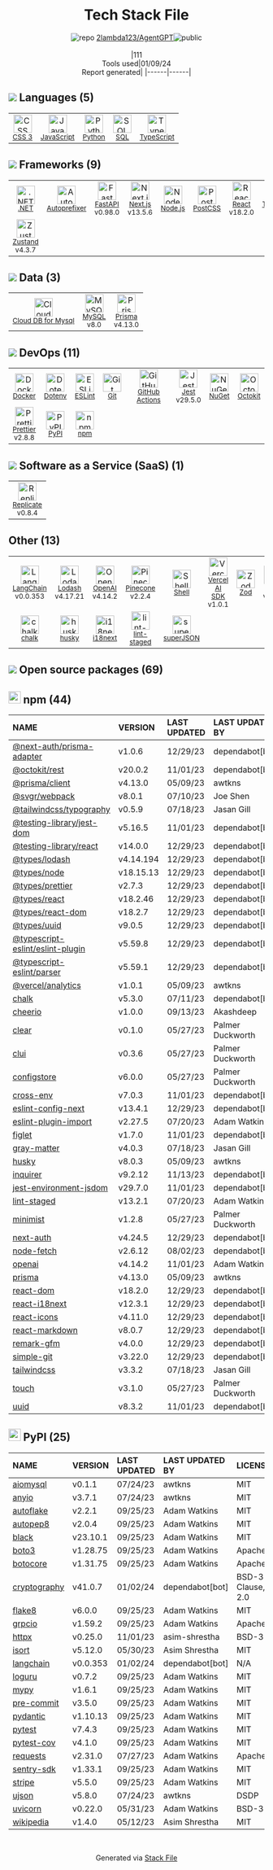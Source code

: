 <!--
&lt;--- Readme.md Snippet without images Start ---&gt;
## Tech Stack
2lambda123/AgentGPT is built on the following main stack:

- [Jest](http://facebook.github.io/jest/) – Javascript Testing Framework
- [Python](https://www.python.org) – Languages
- [Node.js](http://nodejs.org/) – Frameworks (Full Stack)
- [.NET](http://www.microsoft.com/net/) – Frameworks (Full Stack)
- [React](https://reactjs.org/) – Javascript UI Libraries
- [MySQL](http://www.mysql.com) – Databases
- [JavaScript](https://developer.mozilla.org/en-US/docs/Web/JavaScript) – Languages
- [TypeScript](http://www.typescriptlang.org) – Languages
- [Autoprefixer](https://github.com/postcss/autoprefixer) – CSS Pre-processors / Extensions
- [SQL](https://en.wikipedia.org/wiki/SQL) – Languages
- [Lodash](https://lodash.com) – Javascript Utilities & Libraries
- [ESLint](http://eslint.org/) – Code Review
- [PostCSS](https://github.com/postcss/postcss) – CSS Pre-processors / Extensions
- [Shell](https://en.wikipedia.org/wiki/Shell_script) – Shells
- [i18next](https://www.i18next.com/) – Translation Service
- [axios](https://github.com/mzabriskie/axios) – Javascript Utilities & Libraries
- [Next.js](https://nextjs.org/) – Frameworks (Full Stack)
- [Prettier](https://prettier.io/) – Code Review
- [Tailwind CSS](https://tailwindcss.com) – Front-End Frameworks
- [Prisma](https://www.prisma.io/) – Object Relational Mapper (ORM)
- [Octokit](https://github.com/octokit/octokit.net) – Tools for GitHub
- [Zustand](https://github.com/react-spring/zustand) – State Management Library
- [GitHub Actions](https://github.com/features/actions) – Continuous Integration
- [Cloud DB for Mysql](https://www.ncloud.com/product/database/cloudDbMysql) – SQL Database as a Service
- [Replicate](https://replicate.com/) – Machine Learning as a Service
- [FastAPI](https://fastapi.tiangolo.com/) – Microframeworks (Backend)
- [Pinecone](https://www.pinecone.io/) – Search as a Service
- [OpenAI](https://openai.com/) – Large Language Models
- [LangChain](https://github.com/hwchase17/langchain) – Large Language Model Tools
- [Vercel AI SDK](https://sdk.vercel.ai/docs) – Large Language Model Tools
- [Docker](https://www.docker.com/) – Virtual Machine Platforms & Containers

Full tech stack [here](/techstack.md)

&lt;--- Readme.md Snippet without images End ---&gt;

&lt;--- Readme.md Snippet with images Start ---&gt;
## Tech Stack
2lambda123/AgentGPT is built on the following main stack:

- <img width='25' height='25' src='https://img.stackshare.io/service/830/jest.png' alt='Jest'/> [Jest](http://facebook.github.io/jest/) – Javascript Testing Framework
- <img width='25' height='25' src='https://img.stackshare.io/service/993/pUBY5pVj.png' alt='Python'/> [Python](https://www.python.org) – Languages
- <img width='25' height='25' src='https://img.stackshare.io/service/1011/n1JRsFeB_400x400.png' alt='Node.js'/> [Node.js](http://nodejs.org/) – Frameworks (Full Stack)
- <img width='25' height='25' src='https://img.stackshare.io/service/1014/IoPy1dce_400x400.png' alt='.NET'/> [.NET](http://www.microsoft.com/net/) – Frameworks (Full Stack)
- <img width='25' height='25' src='https://img.stackshare.io/service/1020/OYIaJ1KK.png' alt='React'/> [React](https://reactjs.org/) – Javascript UI Libraries
- <img width='25' height='25' src='https://img.stackshare.io/service/1025/logo-mysql-170x170.png' alt='MySQL'/> [MySQL](http://www.mysql.com) – Databases
- <img width='25' height='25' src='https://img.stackshare.io/service/1209/javascript.jpeg' alt='JavaScript'/> [JavaScript](https://developer.mozilla.org/en-US/docs/Web/JavaScript) – Languages
- <img width='25' height='25' src='https://img.stackshare.io/service/1612/bynNY5dJ.jpg' alt='TypeScript'/> [TypeScript](http://www.typescriptlang.org) – Languages
- <img width='25' height='25' src='https://img.stackshare.io/service/2202/72d087642cfce6fef6f2dabec5bf49e8_400x400.png' alt='Autoprefixer'/> [Autoprefixer](https://github.com/postcss/autoprefixer) – CSS Pre-processors / Extensions
- <img width='25' height='25' src='https://img.stackshare.io/service/2271/default_068d33483bba6b81ee13fbd4dc7aab9780896a54.png' alt='SQL'/> [SQL](https://en.wikipedia.org/wiki/SQL) – Languages
- <img width='25' height='25' src='https://img.stackshare.io/service/2438/lodash.png' alt='Lodash'/> [Lodash](https://lodash.com) – Javascript Utilities & Libraries
- <img width='25' height='25' src='https://img.stackshare.io/service/3337/Q4L7Jncy.jpg' alt='ESLint'/> [ESLint](http://eslint.org/) – Code Review
- <img width='25' height='25' src='https://img.stackshare.io/service/3339/rlFcjEdI.png' alt='PostCSS'/> [PostCSS](https://github.com/postcss/postcss) – CSS Pre-processors / Extensions
- <img width='25' height='25' src='https://img.stackshare.io/service/4631/default_c2062d40130562bdc836c13dbca02d318205a962.png' alt='Shell'/> [Shell](https://en.wikipedia.org/wiki/Shell_script) – Shells
- <img width='25' height='25' src='https://img.stackshare.io/service/4747/default_82286a88bf01c80539ebd1d6dbea1b25df8af16d.png' alt='i18next'/> [i18next](https://www.i18next.com/) – Translation Service
- <img width='25' height='25' src='https://img.stackshare.io/no-img-open-source.png' alt='axios'/> [axios](https://github.com/mzabriskie/axios) – Javascript Utilities & Libraries
- <img width='25' height='25' src='https://img.stackshare.io/service/5936/nextjs.png' alt='Next.js'/> [Next.js](https://nextjs.org/) – Frameworks (Full Stack)
- <img width='25' height='25' src='https://img.stackshare.io/service/7035/default_66f265943abed56bcdbfca1c866a4261b1fbb063.jpg' alt='Prettier'/> [Prettier](https://prettier.io/) – Code Review
- <img width='25' height='25' src='https://img.stackshare.io/service/8158/default_660b7c41c3ba489cb581eec89c04655404258c19.png' alt='Tailwind CSS'/> [Tailwind CSS](https://tailwindcss.com) – Front-End Frameworks
- <img width='25' height='25' src='https://img.stackshare.io/service/8680/Logo_Symbol_White.jpg' alt='Prisma'/> [Prisma](https://www.prisma.io/) – Object Relational Mapper (ORM)
- <img width='25' height='25' src='https://img.stackshare.io/service/9827/octokit-dotnet_2.png' alt='Octokit'/> [Octokit](https://github.com/octokit/octokit.net) – Tools for GitHub
- <img width='25' height='25' src='https://img.stackshare.io/service/11559/zustand.png' alt='Zustand'/> [Zustand](https://github.com/react-spring/zustand) – State Management Library
- <img width='25' height='25' src='https://img.stackshare.io/service/11563/actions.png' alt='GitHub Actions'/> [GitHub Actions](https://github.com/features/actions) – Continuous Integration
- <img width='25' height='25' src='https://img.stackshare.io/service/21275/default_078eb0ae2b56280a937ed073a3ba4332291f9ba8.png' alt='Cloud DB for Mysql'/> [Cloud DB for Mysql](https://www.ncloud.com/product/database/cloudDbMysql) – SQL Database as a Service
- <img width='25' height='25' src='https://img.stackshare.io/service/21709/default_e8df7b9f7533c3ea041cf8ded59b2c12e7466b67.jpg' alt='Replicate'/> [Replicate](https://replicate.com/) – Machine Learning as a Service
- <img width='25' height='25' src='https://img.stackshare.io/service/25014/default_f6ff39141b468e832d1bc59fc98a060df604d44d.png' alt='FastAPI'/> [FastAPI](https://fastapi.tiangolo.com/) – Microframeworks (Backend)
- <img width='25' height='25' src='https://img.stackshare.io/service/48784/default_376332a8eee1cdbb0546ca1aaed0b8a7f4d673d7.png' alt='Pinecone'/> [Pinecone](https://www.pinecone.io/) – Search as a Service
- <img width='25' height='25' src='https://img.stackshare.io/service/48786/default_8b1119bcbb159cebebc2f6cfc9cd2e359b169d22.jpg' alt='OpenAI'/> [OpenAI](https://openai.com/) – Large Language Models
- <img width='25' height='25' src='https://img.stackshare.io/service/48790/default_5b6c6b73f1ff3775c85d2a1ba954cb87e30cbf13.jpg' alt='LangChain'/> [LangChain](https://github.com/hwchase17/langchain) – Large Language Model Tools
- <img width='25' height='25' src='https://img.stackshare.io/service/101756/default_4f2991cba3ec7fdd1cc87de69f4868157b0f2001.png' alt='Vercel AI SDK'/> [Vercel AI SDK](https://sdk.vercel.ai/docs) – Large Language Model Tools
- <img width='25' height='25' src='https://img.stackshare.io/service/586/n4u37v9t_400x400.png' alt='Docker'/> [Docker](https://www.docker.com/) – Virtual Machine Platforms & Containers

Full tech stack [here](/techstack.md)

&lt;--- Readme.md Snippet with images End ---&gt;
-->
<div align="center">

# Tech Stack File
![](https://img.stackshare.io/repo.svg "repo") [2lambda123/AgentGPT](https://github.com/2lambda123/AgentGPT)![](https://img.stackshare.io/public_badge.svg "public")
<br/><br/>
|111<br/>Tools used|01/09/24 <br/>Report generated|
|------|------|
</div>

## <img src='https://img.stackshare.io/languages.svg'/> Languages (5)
<table><tr>
  <td align='center'>
  <img width='36' height='36' src='https://img.stackshare.io/service/6727/css.png' alt='CSS 3'>
  <br>
  <sub><a href="https://developer.mozilla.org/en-US/docs/Web/CSS/CSS3">CSS 3</a></sub>
  <br>
  <sub></sub>
</td>

<td align='center'>
  <img width='36' height='36' src='https://img.stackshare.io/service/1209/javascript.jpeg' alt='JavaScript'>
  <br>
  <sub><a href="https://developer.mozilla.org/en-US/docs/Web/JavaScript">JavaScript</a></sub>
  <br>
  <sub></sub>
</td>

<td align='center'>
  <img width='36' height='36' src='https://img.stackshare.io/service/993/pUBY5pVj.png' alt='Python'>
  <br>
  <sub><a href="https://www.python.org">Python</a></sub>
  <br>
  <sub></sub>
</td>

<td align='center'>
  <img width='36' height='36' src='https://img.stackshare.io/service/2271/default_068d33483bba6b81ee13fbd4dc7aab9780896a54.png' alt='SQL'>
  <br>
  <sub><a href="https://en.wikipedia.org/wiki/SQL">SQL</a></sub>
  <br>
  <sub></sub>
</td>

<td align='center'>
  <img width='36' height='36' src='https://img.stackshare.io/service/1612/bynNY5dJ.jpg' alt='TypeScript'>
  <br>
  <sub><a href="http://www.typescriptlang.org">TypeScript</a></sub>
  <br>
  <sub></sub>
</td>

</tr>
</table>

## <img src='https://img.stackshare.io/frameworks.svg'/> Frameworks (9)
<table><tr>
  <td align='center'>
  <img width='36' height='36' src='https://img.stackshare.io/service/1014/IoPy1dce_400x400.png' alt='.NET'>
  <br>
  <sub><a href="http://www.microsoft.com/net/">.NET</a></sub>
  <br>
  <sub></sub>
</td>

<td align='center'>
  <img width='36' height='36' src='https://img.stackshare.io/service/2202/72d087642cfce6fef6f2dabec5bf49e8_400x400.png' alt='Autoprefixer'>
  <br>
  <sub><a href="https://github.com/postcss/autoprefixer">Autoprefixer</a></sub>
  <br>
  <sub></sub>
</td>

<td align='center'>
  <img width='36' height='36' src='https://img.stackshare.io/service/25014/default_f6ff39141b468e832d1bc59fc98a060df604d44d.png' alt='FastAPI'>
  <br>
  <sub><a href="https://fastapi.tiangolo.com/">FastAPI</a></sub>
  <br>
  <sub>v0.98.0</sub>
</td>

<td align='center'>
  <img width='36' height='36' src='https://img.stackshare.io/service/5936/nextjs.png' alt='Next.js'>
  <br>
  <sub><a href="https://nextjs.org/">Next.js</a></sub>
  <br>
  <sub>v13.5.6</sub>
</td>

<td align='center'>
  <img width='36' height='36' src='https://img.stackshare.io/service/1011/n1JRsFeB_400x400.png' alt='Node.js'>
  <br>
  <sub><a href="http://nodejs.org/">Node.js</a></sub>
  <br>
  <sub></sub>
</td>

<td align='center'>
  <img width='36' height='36' src='https://img.stackshare.io/service/3339/rlFcjEdI.png' alt='PostCSS'>
  <br>
  <sub><a href="https://github.com/postcss/postcss">PostCSS</a></sub>
  <br>
  <sub></sub>
</td>

<td align='center'>
  <img width='36' height='36' src='https://img.stackshare.io/service/1020/OYIaJ1KK.png' alt='React'>
  <br>
  <sub><a href="https://reactjs.org/">React</a></sub>
  <br>
  <sub>v18.2.0</sub>
</td>

<td align='center'>
  <img width='36' height='36' src='https://img.stackshare.io/service/8158/default_660b7c41c3ba489cb581eec89c04655404258c19.png' alt='Tailwind CSS'>
  <br>
  <sub><a href="https://tailwindcss.com">Tailwind CSS</a></sub>
  <br>
  <sub></sub>
</td>

</tr>
<tr>
  <td align='center'>
  <img width='36' height='36' src='https://img.stackshare.io/service/11559/zustand.png' alt='Zustand'>
  <br>
  <sub><a href="https://github.com/react-spring/zustand">Zustand</a></sub>
  <br>
  <sub>v4.3.7</sub>
</td>

</tr>
</table>

## <img src='https://img.stackshare.io/databases.svg'/> Data (3)
<table><tr>
  <td align='center'>
  <img width='36' height='36' src='https://img.stackshare.io/service/21275/default_078eb0ae2b56280a937ed073a3ba4332291f9ba8.png' alt='Cloud DB for Mysql'>
  <br>
  <sub><a href="https://www.ncloud.com/product/database/cloudDbMysql">Cloud DB for Mysql</a></sub>
  <br>
  <sub></sub>
</td>

<td align='center'>
  <img width='36' height='36' src='https://img.stackshare.io/service/1025/logo-mysql-170x170.png' alt='MySQL'>
  <br>
  <sub><a href="http://www.mysql.com">MySQL</a></sub>
  <br>
  <sub>v8.0</sub>
</td>

<td align='center'>
  <img width='36' height='36' src='https://img.stackshare.io/service/8680/Logo_Symbol_White.jpg' alt='Prisma'>
  <br>
  <sub><a href="https://www.prisma.io/">Prisma</a></sub>
  <br>
  <sub>v4.13.0</sub>
</td>

</tr>
</table>

## <img src='https://img.stackshare.io/devops.svg'/> DevOps (11)
<table><tr>
  <td align='center'>
  <img width='36' height='36' src='https://img.stackshare.io/service/586/n4u37v9t_400x400.png' alt='Docker'>
  <br>
  <sub><a href="https://www.docker.com/">Docker</a></sub>
  <br>
  <sub></sub>
</td>

<td align='center'>
  <img width='36' height='36' src='https://img.stackshare.io/service/8067/default_90dcb1286af7685c68df319c764b80704df1155b.png' alt='Dotenv'>
  <br>
  <sub><a href="https://github.com/motdotla/dotenv">Dotenv</a></sub>
  <br>
  <sub></sub>
</td>

<td align='center'>
  <img width='36' height='36' src='https://img.stackshare.io/service/3337/Q4L7Jncy.jpg' alt='ESLint'>
  <br>
  <sub><a href="http://eslint.org/">ESLint</a></sub>
  <br>
  <sub></sub>
</td>

<td align='center'>
  <img width='36' height='36' src='https://img.stackshare.io/service/1046/git.png' alt='Git'>
  <br>
  <sub><a href="http://git-scm.com/">Git</a></sub>
  <br>
  <sub></sub>
</td>

<td align='center'>
  <img width='36' height='36' src='https://img.stackshare.io/service/11563/actions.png' alt='GitHub Actions'>
  <br>
  <sub><a href="https://github.com/features/actions">GitHub Actions</a></sub>
  <br>
  <sub></sub>
</td>

<td align='center'>
  <img width='36' height='36' src='https://img.stackshare.io/service/830/jest.png' alt='Jest'>
  <br>
  <sub><a href="http://facebook.github.io/jest/">Jest</a></sub>
  <br>
  <sub>v29.5.0</sub>
</td>

<td align='center'>
  <img width='36' height='36' src='https://img.stackshare.io/service/2637/6I3oEOP4_400x400.jpg' alt='NuGet'>
  <br>
  <sub><a href="https://www.nuget.org/">NuGet</a></sub>
  <br>
  <sub></sub>
</td>

<td align='center'>
  <img width='36' height='36' src='https://img.stackshare.io/service/9827/octokit-dotnet_2.png' alt='Octokit'>
  <br>
  <sub><a href="https://github.com/octokit/octokit.net">Octokit</a></sub>
  <br>
  <sub></sub>
</td>

</tr>
<tr>
  <td align='center'>
  <img width='36' height='36' src='https://img.stackshare.io/service/7035/default_66f265943abed56bcdbfca1c866a4261b1fbb063.jpg' alt='Prettier'>
  <br>
  <sub><a href="https://prettier.io/">Prettier</a></sub>
  <br>
  <sub>v2.8.8</sub>
</td>

<td align='center'>
  <img width='36' height='36' src='https://img.stackshare.io/service/12572/-RIWgodF_400x400.jpg' alt='PyPI'>
  <br>
  <sub><a href="https://pypi.org/">PyPI</a></sub>
  <br>
  <sub></sub>
</td>

<td align='center'>
  <img width='36' height='36' src='https://img.stackshare.io/service/1120/lejvzrnlpb308aftn31u.png' alt='npm'>
  <br>
  <sub><a href="https://www.npmjs.com/">npm</a></sub>
  <br>
  <sub></sub>
</td>

</tr>
</table>

## <img src='https://img.stackshare.io/saas.svg'/> Software as a Service (SaaS) (1)
<table><tr>
  <td align='center'>
  <img width='36' height='36' src='https://img.stackshare.io/service/21709/default_e8df7b9f7533c3ea041cf8ded59b2c12e7466b67.jpg' alt='Replicate'>
  <br>
  <sub><a href="https://replicate.com/">Replicate</a></sub>
  <br>
  <sub>v0.8.4</sub>
</td>

</tr>
</table>

## Other (13)
<table><tr>
  <td align='center'>
  <img width='36' height='36' src='https://img.stackshare.io/service/48790/default_5b6c6b73f1ff3775c85d2a1ba954cb87e30cbf13.jpg' alt='LangChain'>
  <br>
  <sub><a href="https://github.com/hwchase17/langchain">LangChain</a></sub>
  <br>
  <sub>v0.0.353</sub>
</td>

<td align='center'>
  <img width='36' height='36' src='https://img.stackshare.io/service/2438/lodash.png' alt='Lodash'>
  <br>
  <sub><a href="https://lodash.com">Lodash</a></sub>
  <br>
  <sub>v4.17.21</sub>
</td>

<td align='center'>
  <img width='36' height='36' src='https://img.stackshare.io/service/48786/default_8b1119bcbb159cebebc2f6cfc9cd2e359b169d22.jpg' alt='OpenAI'>
  <br>
  <sub><a href="https://openai.com/">OpenAI</a></sub>
  <br>
  <sub>v4.14.2</sub>
</td>

<td align='center'>
  <img width='36' height='36' src='https://img.stackshare.io/service/48784/default_376332a8eee1cdbb0546ca1aaed0b8a7f4d673d7.png' alt='Pinecone'>
  <br>
  <sub><a href="https://www.pinecone.io/">Pinecone</a></sub>
  <br>
  <sub>v2.2.4</sub>
</td>

<td align='center'>
  <img width='36' height='36' src='https://img.stackshare.io/service/4631/default_c2062d40130562bdc836c13dbca02d318205a962.png' alt='Shell'>
  <br>
  <sub><a href="https://en.wikipedia.org/wiki/Shell_script">Shell</a></sub>
  <br>
  <sub></sub>
</td>

<td align='center'>
  <img width='36' height='36' src='https://img.stackshare.io/service/101756/default_4f2991cba3ec7fdd1cc87de69f4868157b0f2001.png' alt='Vercel AI SDK'>
  <br>
  <sub><a href="https://sdk.vercel.ai/docs">Vercel AI SDK</a></sub>
  <br>
  <sub>v1.0.1</sub>
</td>

<td align='center'>
  <img width='36' height='36' src='https://img.stackshare.io/service/48521/default_eea961e4c374e68a1c7eb5bbc9e4a39920890342.png' alt='Zod'>
  <br>
  <sub><a href="https://zod.dev/">Zod</a></sub>
  <br>
  <sub></sub>
</td>

<td align='center'>
  <img width='36' height='36' src='https://img.stackshare.io/no-img-open-source.png' alt='axios'>
  <br>
  <sub><a href="https://github.com/mzabriskie/axios">axios</a></sub>
  <br>
  <sub>v1.6.0</sub>
</td>

</tr>
<tr>
  <td align='center'>
  <img width='36' height='36' src='https://img.stackshare.io/service/8072/13122722.png' alt='chalk'>
  <br>
  <sub><a href="https://github.com/chalk/chalk">chalk</a></sub>
  <br>
  <sub></sub>
</td>

<td align='center'>
  <img width='36' height='36' src='https://img.stackshare.io/service/9527/5502029.jpeg' alt='husky'>
  <br>
  <sub><a href="https://github.com/typicode/husky">husky</a></sub>
  <br>
  <sub></sub>
</td>

<td align='center'>
  <img width='36' height='36' src='https://img.stackshare.io/service/4747/default_82286a88bf01c80539ebd1d6dbea1b25df8af16d.png' alt='i18next'>
  <br>
  <sub><a href="https://www.i18next.com/">i18next</a></sub>
  <br>
  <sub></sub>
</td>

<td align='center'>
  <img width='36' height='36' src='https://img.stackshare.io/service/10577/11071.jpeg' alt='lint-staged'>
  <br>
  <sub><a href="https://github.com/okonet/lint-staged">lint-staged</a></sub>
  <br>
  <sub></sub>
</td>

<td align='center'>
  <img width='36' height='36' src='https://img.stackshare.io/service/25051/default_e6d588b7b89872630cad4650352e935999e0d113.png' alt='superJSON'>
  <br>
  <sub><a href="https://github.com/blitz-js/superjson">superJSON</a></sub>
  <br>
  <sub></sub>
</td>

</tr>
</table>


## <img src='https://img.stackshare.io/group.svg' /> Open source packages (69)</h2>

## <img width='24' height='24' src='https://img.stackshare.io/service/1120/lejvzrnlpb308aftn31u.png'/> npm (44)

|NAME|VERSION|LAST UPDATED|LAST UPDATED BY|LICENSE|VULNERABILITIES|
|:------|:------|:------|:------|:------|:------|
|[@next-auth/prisma-adapter](https://www.npmjs.com/@next-auth/prisma-adapter)|v1.0.6|12/29/23|dependabot[bot] |N/A|N/A|
|[@octokit/rest](https://www.npmjs.com/@octokit/rest)|v20.0.2|11/01/23|dependabot[bot] |MIT|N/A|
|[@prisma/client](https://www.npmjs.com/@prisma/client)|v4.13.0|05/09/23|awtkns |N/A|N/A|
|[@svgr/webpack](https://www.npmjs.com/@svgr/webpack)|v8.0.1|07/10/23|Joe Shen |MIT|N/A|
|[@tailwindcss/typography](https://www.npmjs.com/@tailwindcss/typography)|v0.5.9|07/18/23|Jasan Gill |N/A|N/A|
|[@testing-library/jest-dom](https://www.npmjs.com/@testing-library/jest-dom)|v5.16.5|11/01/23|dependabot[bot] |MIT|N/A|
|[@testing-library/react](https://www.npmjs.com/@testing-library/react)|v14.0.0|12/29/23|dependabot[bot] |MIT|N/A|
|[@types/lodash](https://www.npmjs.com/@types/lodash)|v4.14.194|12/29/23|dependabot[bot] |MIT|N/A|
|[@types/node](https://www.npmjs.com/@types/node)|v18.15.13|12/29/23|dependabot[bot] |MIT|N/A|
|[@types/prettier](https://www.npmjs.com/@types/prettier)|v2.7.3|12/29/23|dependabot[bot] |MIT|N/A|
|[@types/react](https://www.npmjs.com/@types/react)|v18.2.46|12/29/23|dependabot[bot] |MIT|N/A|
|[@types/react-dom](https://www.npmjs.com/@types/react-dom)|v18.2.7|12/29/23|dependabot[bot] |MIT|N/A|
|[@types/uuid](https://www.npmjs.com/@types/uuid)|v9.0.5|12/29/23|dependabot[bot] |MIT|N/A|
|[@typescript-eslint/eslint-plugin](https://www.npmjs.com/@typescript-eslint/eslint-plugin)|v5.59.8|12/29/23|dependabot[bot] |MIT|N/A|
|[@typescript-eslint/parser](https://www.npmjs.com/@typescript-eslint/parser)|v5.59.1|12/29/23|dependabot[bot] |BSD-2-Clause|N/A|
|[@vercel/analytics](https://www.npmjs.com/@vercel/analytics)|v1.0.1|05/09/23|awtkns |N/A|N/A|
|[chalk](https://www.npmjs.com/chalk)|v5.3.0|07/11/23|dependabot[bot] |MIT|N/A|
|[cheerio](https://www.npmjs.com/cheerio)|v1.0.0|09/13/23|Akashdeep |MIT|N/A|
|[clear](https://www.npmjs.com/clear)|v0.1.0|05/27/23|Palmer Duckworth |MIT|N/A|
|[clui](https://www.npmjs.com/clui)|v0.3.6|05/27/23|Palmer Duckworth |MIT|N/A|
|[configstore](https://www.npmjs.com/configstore)|v6.0.0|05/27/23|Palmer Duckworth |BSD-2-Clause|N/A|
|[cross-env](https://www.npmjs.com/cross-env)|v7.0.3|11/01/23|dependabot[bot] |MIT|N/A|
|[eslint-config-next](https://www.npmjs.com/eslint-config-next)|v13.4.1|12/29/23|dependabot[bot] |N/A|N/A|
|[eslint-plugin-import](https://www.npmjs.com/eslint-plugin-import)|v2.27.5|07/20/23|Adam Watkins |MIT|N/A|
|[figlet](https://www.npmjs.com/figlet)|v1.7.0|11/01/23|dependabot[bot] |MIT|N/A|
|[gray-matter](https://www.npmjs.com/gray-matter)|v4.0.3|07/18/23|Jasan Gill |MIT|N/A|
|[husky](https://www.npmjs.com/husky)|v8.0.3|05/09/23|awtkns |MIT|N/A|
|[inquirer](https://www.npmjs.com/inquirer)|v9.2.12|11/13/23|dependabot[bot] |MIT|N/A|
|[jest-environment-jsdom](https://www.npmjs.com/jest-environment-jsdom)|v29.7.0|11/01/23|dependabot[bot] |MIT|N/A|
|[lint-staged](https://www.npmjs.com/lint-staged)|v13.2.1|07/20/23|Adam Watkins |MIT|N/A|
|[minimist](https://www.npmjs.com/minimist)|v1.2.8|05/27/23|Palmer Duckworth |MIT|N/A|
|[next-auth](https://www.npmjs.com/next-auth)|v4.24.5|12/29/23|dependabot[bot] |N/A|N/A|
|[node-fetch](https://www.npmjs.com/node-fetch)|v2.6.12|08/02/23|dependabot[bot] |MIT|N/A|
|[openai](https://www.npmjs.com/openai)|v4.14.2|11/01/23|Adam Watkins |N/A|N/A|
|[prisma](https://www.npmjs.com/prisma)|v4.13.0|05/09/23|awtkns |N/A|N/A|
|[react-dom](https://www.npmjs.com/react-dom)|v18.2.0|12/29/23|dependabot[bot] |MIT|N/A|
|[react-i18next](https://www.npmjs.com/react-i18next)|v12.3.1|12/29/23|dependabot[bot] |MIT|N/A|
|[react-icons](https://www.npmjs.com/react-icons)|v4.11.0|12/29/23|dependabot[bot] |MIT|N/A|
|[react-markdown](https://www.npmjs.com/react-markdown)|v8.0.7|12/29/23|dependabot[bot] |MIT|N/A|
|[remark-gfm](https://www.npmjs.com/remark-gfm)|v4.0.0|12/29/23|dependabot[bot] |N/A|N/A|
|[simple-git](https://www.npmjs.com/simple-git)|v3.22.0|12/29/23|dependabot[bot] |MIT|N/A|
|[tailwindcss](https://www.npmjs.com/tailwindcss)|v3.3.2|07/18/23|Jasan Gill |MIT|N/A|
|[touch](https://www.npmjs.com/touch)|v3.1.0|05/27/23|Palmer Duckworth |ISC|N/A|
|[uuid](https://www.npmjs.com/uuid)|v8.3.2|11/01/23|dependabot[bot] |MIT|N/A|


## <img width='24' height='24' src='https://img.stackshare.io/service/12572/-RIWgodF_400x400.jpg'/> PyPI (25)

|NAME|VERSION|LAST UPDATED|LAST UPDATED BY|LICENSE|VULNERABILITIES|
|:------|:------|:------|:------|:------|:------|
|[aiomysql](https://pypi.org/project/aiomysql)|v0.1.1|07/24/23|awtkns |MIT|N/A|
|[anyio](https://pypi.org/project/anyio)|v3.7.1|07/24/23|awtkns |MIT|N/A|
|[autoflake](https://pypi.org/project/autoflake)|v2.2.1|09/25/23|Adam Watkins |MIT|N/A|
|[autopep8](https://pypi.org/project/autopep8)|v2.0.4|09/25/23|Adam Watkins |MIT|N/A|
|[black](https://pypi.org/project/black)|v23.10.1|09/25/23|Adam Watkins |MIT|N/A|
|[boto3](https://pypi.org/project/boto3)|v1.28.75|09/25/23|Adam Watkins |Apache-2.0|N/A|
|[botocore](https://pypi.org/project/botocore)|v1.31.75|09/25/23|Adam Watkins |Apache-2.0|N/A|
|[cryptography](https://pypi.org/project/cryptography)|v41.0.7|01/02/24|dependabot[bot] |BSD-3-Clause,Apache-2.0|N/A|
|[flake8](https://pypi.org/project/flake8)|v6.0.0|09/25/23|Adam Watkins |MIT|N/A|
|[grpcio](https://pypi.org/project/grpcio)|v1.59.2|09/25/23|Adam Watkins |Apache-2.0|N/A|
|[httpx](https://pypi.org/project/httpx)|v0.25.0|11/01/23|asim-shrestha |BSD-3-Clause|N/A|
|[isort](https://pypi.org/project/isort)|v5.12.0|05/30/23|Asim Shrestha |MIT|N/A|
|[langchain](https://pypi.org/project/langchain)|v0.0.353|01/02/24|dependabot[bot] |N/A|N/A|
|[loguru](https://pypi.org/project/loguru)|v0.7.2|09/25/23|Adam Watkins |MIT|N/A|
|[mypy](https://pypi.org/project/mypy)|v1.6.1|09/25/23|Adam Watkins |MIT|N/A|
|[pre-commit](https://pypi.org/project/pre-commit)|v3.5.0|09/25/23|Adam Watkins |MIT|N/A|
|[pydantic](https://pypi.org/project/pydantic)|v1.10.13|09/25/23|Adam Watkins |MIT|N/A|
|[pytest](https://pypi.org/project/pytest)|v7.4.3|09/25/23|Adam Watkins |MIT|N/A|
|[pytest-cov](https://pypi.org/project/pytest-cov)|v4.1.0|09/25/23|Adam Watkins |MIT|N/A|
|[requests](https://pypi.org/project/requests)|v2.31.0|07/27/23|Adam Watkins |Apache-2.0|N/A|
|[sentry-sdk](https://pypi.org/project/sentry-sdk)|v1.33.1|09/25/23|Adam Watkins |MIT|N/A|
|[stripe](https://pypi.org/project/stripe)|v5.5.0|09/25/23|Adam Watkins |MIT|N/A|
|[ujson](https://pypi.org/project/ujson)|v5.8.0|07/24/23|awtkns |DSDP|N/A|
|[uvicorn](https://pypi.org/project/uvicorn)|v0.22.0|05/31/23|Adam Watkins |BSD-3-Clause|N/A|
|[wikipedia](https://pypi.org/project/wikipedia)|v1.4.0|05/12/23|Asim Shrestha |MIT|N/A|

<br/>
<div align='center'>

Generated via [Stack File](https://github.com/marketplace/stack-file)
